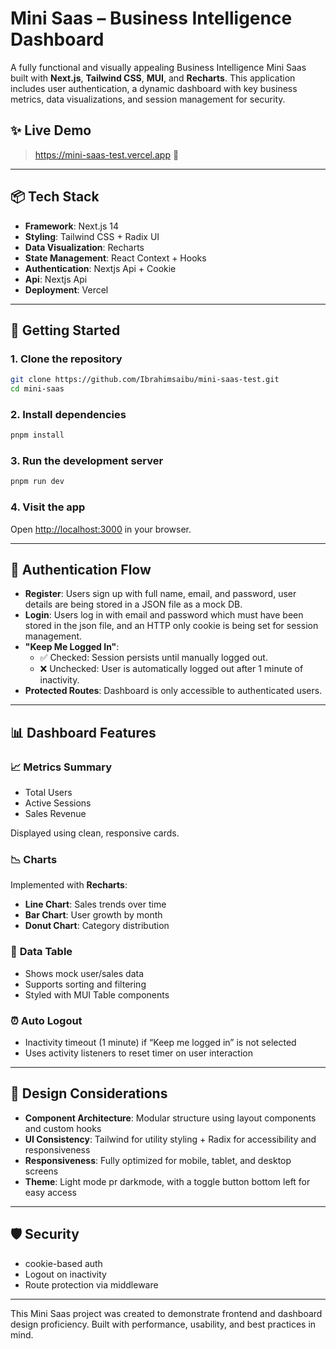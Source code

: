 # Mini Saas – Business Intelligence Dashboard

A fully functional and visually appealing Business Intelligence Mini Saas built with **Next.js**, **Tailwind CSS**, **MUI**, and **Recharts**.
This application includes user authentication, a dynamic dashboard with key business metrics, data visualizations, and session management for security.

## ✨ Live Demo

>https://mini-saas-test.vercel.app 🔗

---

## 📦 Tech Stack

- **Framework**: Next.js 14
- **Styling**: Tailwind CSS + Radix UI
- **Data Visualization**: Recharts
- **State Management**: React Context + Hooks
- **Authentication**: Nextjs Api + Cookie
- **Api**: Nextjs Api
- **Deployment**: Vercel

---

## 🚀 Getting Started

### 1. **Clone the repository**

```bash
git clone https://github.com/Ibrahimsaibu/mini-saas-test.git
cd mini-saas
```

### 2. **Install dependencies**

```bash
pnpm install
```

### 3. **Run the development server**

```bash
pnpm run dev
```

### 4. **Visit the app**

Open [http://localhost:3000](http://localhost:3000) in your browser.

---

## 🔐 Authentication Flow

- **Register**: Users sign up with full name, email, and password, user details are being stored in a JSON file as a mock DB.
- **Login**: Users log in with email and password which must have been stored in the json file, and an HTTP only cookie is being set for session management.
- **"Keep Me Logged In"**:
  - ✅ Checked: Session persists until manually logged out.
  - ❌ Unchecked: User is automatically logged out after 1 minute of inactivity.
- **Protected Routes**: Dashboard is only accessible to authenticated users.

---

## 📊 Dashboard Features

### 📈 **Metrics Summary**

- Total Users
- Active Sessions
- Sales Revenue

Displayed using clean, responsive cards.

### 📉 **Charts**

Implemented with **Recharts**:

- **Line Chart**: Sales trends over time
- **Bar Chart**: User growth by month
- **Donut Chart**: Category distribution

### 🧾 **Data Table**

- Shows mock user/sales data
- Supports sorting and filtering
- Styled with MUI Table components

### ⏰ **Auto Logout**

- Inactivity timeout (1 minute) if “Keep me logged in” is not selected
- Uses activity listeners to reset timer on user interaction

---

## 🎨 Design Considerations

- **Component Architecture**: Modular structure using layout components and custom hooks
- **UI Consistency**: Tailwind for utility styling + Radix for accessibility and responsiveness
- **Responsiveness**: Fully optimized for mobile, tablet, and desktop screens
- **Theme**: Light mode pr darkmode, with a toggle button bottom left for easy access

---

## 🛡️ Security

- cookie-based auth
- Logout on inactivity
- Route protection via middleware

---

This Mini Saas project was created to demonstrate frontend and dashboard design proficiency. Built with performance, usability, and best practices in mind.
